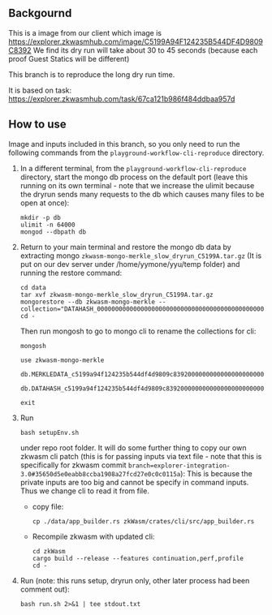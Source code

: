 ## Backgournd

This is a image from our client which image is https://explorer.zkwasmhub.com/image/C5199A94F124235B544DF4D9809C8392
We find its dry run will take about 30 to 45 seconds (because each proof Guest Statics will be different)

This branch is to reproduce the long dry run time.

It is based on task: https://explorer.zkwasmhub.com/task/67ca121b986f484ddbaa957d

## How to use 
Image and inputs included in this branch, so you only need to run the following commands from the `playground-workflow-cli-reproduce` directory.

1. In a different terminal, from the `playground-workflow-cli-reproduce` directory, start the mongo db process on the default port (leave this running on its own terminal - note that we increase the ulimit because the dryrun sends many requests to the db which causes many files to be open at once):
    ```
    mkdir -p db
    ulimit -n 64000
    mongod --dbpath db
    ```
2. Return to your main terminal and restore the mongo db data by extracting mongo `zkwasm-mongo-merkle_slow_dryrun_C5199A.tar.gz` (It is put on our dev server under /home/yymone/yyu/temp folder) and running the restore command:
    ```
    cd data
    tar xvf zkwasm-mongo-merkle_slow_dryrun_C5199A.tar.gz
    mongorestore --db zkwasm-mongo-merkle --collection="DATAHASH_0000000000000000000000000000000000000000000000000000000000000000" 
    cd -
    ```
    Then run mongosh to go to mongo cli to rename the collections for cli:
    ```
    mongosh

    use zkwasm-mongo-merkle

    db.MERKLEDATA_c5199a94f124235b544df4d9809c839200000000000000000000000000000000.renameCollection("MERKLEDATA_0000000000000000000000000000000000000000000000000000000000000000")

    db.DATAHASH_c5199a94f124235b544df4d9809c839200000000000000000000000000000000.renameCollection("DATAHASH_0000000000000000000000000000000000000000000000000000000000000000")

    exit
    ```
    
3. Run
    ```
    bash setupEnv.sh
    ```
    under repo root folder. 
    It will do some further thing to copy our own zkwasm cli patch (this is for passing inputs via text file - note that this is specifically for zkwasm commit `branch=explorer-integration-3.0#35650d5e0eabb8ccba1908a27fcd27e0c0c0115a`): This is because the private inputs are too big and cannot be specify in command inputs. Thus we change cli to read it from file.
    - copy file:
        ```
        cp ./data/app_builder.rs zkWasm/crates/cli/src/app_builder.rs
        ```
    - Recompile zkwasm with updated cli:
        ```
        cd zkWasm
        cargo build --release --features continuation,perf,profile
        cd -
        ```
4. Run (note: this runs setup, dryrun only, other later process had been comment out):
    ```
    bash run.sh 2>&1 | tee stdout.txt
    ```
